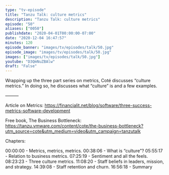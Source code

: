 ```yaml
---
type: "tv-episode"
title: "Tanzu Talk: culture metrics"
description: "Tanzu Talk: culture metrics"
episode: "50"
aliases: ["0050"]
publishdate: "2020-04-01T00:00:00-07:00"
date: "2020-12-04 16:47:57"
minutes: 120
episode_banner: "images/tv/episodes/talk/50.jpg"
episode_image: "images/tv/episodes/talk/50.jpg"
images: ["images/tv/episodes/talk/50.jpg"]
youtube: "D3QmNuZBAlw"
draft: "False"
---
```


Wrapping up the three part series on metrics, Coté discusses “culture metrics.” In doing so, he discusses what “culture” is and a few examples.

———

Article on Metrics: https://financialit.net/blog/software/three-success-metrics-software-development

Free book, The Business Bottleneck: https://tanzu.vmware.com/content/cote/the-business-bottleneck?utm_source=cote&utm_medium=video&utm_campaign=tanzutalk

Chapters:

 00:00:00 -  Metrics, metrics, metrics.
00:38:06 - What is “culture”?
05:55:17 - Relation to business metrics.
07:25:19 - Sentiment and all the feels.
08:23:23 - Three culture metrics.
11:08:20 - Staff beliefs in leaders, mission, and strategy.
14:39:08 - Staff retention and churn.
16:56:18 - Summary